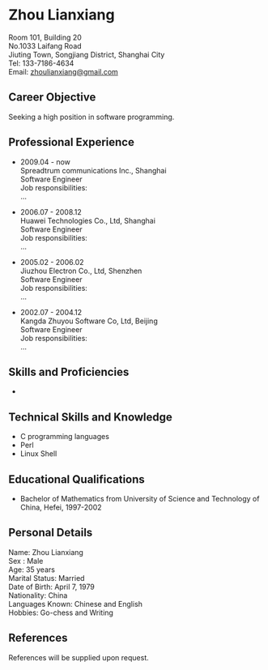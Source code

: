 Zhou Lianxiang
==============

Room 101, Building 20  
No.1033 Laifang Road  
Jiuting Town, Songjiang District, Shanghai City  
Tel: 133-7186-4634  
Email: zhoulianxiang@gmail.com  

Career Objective
----------------

Seeking a high position in software programming.

Professional Experience
-----------------------

* 2009.04 - now  
Spreadtrum communications Inc., Shanghai  
Software Engineer  
Job responsibilities:  
...  

* 2006.07 - 2008.12  
Huawei Technologies Co., Ltd, Shanghai  
Software Engineer  
Job responsibilities:  
...  

* 2005.02 - 2006.02  
Jiuzhou Electron Co., Ltd, Shenzhen  
Software Engineer  
Job responsibilities:  
...  

* 2002.07 - 2004.12  
Kangda Zhuyou Software Co, Ltd, Beijing  
Software Engineer  
Job responsibilities:  
...  


Skills and Proficiencies
------------------------

*   

Technical Skills and Knowledge
------------------------------

* C programming languages
* Perl
* Linux Shell

Educational Qualifications
--------------------------

* Bachelor of Mathematics from University of Science and Technology of China, Hefei, 1997-2002

Personal Details
----------------

Name: Zhou Lianxiang  
Sex : Male  
Age: 35 years  
Marital Status: Married  
Date of Birth: April 7, 1979  
Nationality: China  
Languages Known: Chinese and English  
Hobbies: Go-chess and Writing  

References
----------
References will be supplied upon request.  
